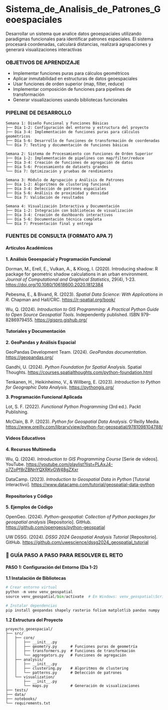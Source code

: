 # Sistema_de_Analisis_de_Patrones_Geoespaciales
Desarrollar un sistema que analice datos geoespaciales utilizando paradigmas funcionales para identificar patrones espaciales. El sistema procesará coordenadas, calculará distancias, realizará agrupaciones y generará visualizaciones interactivas

###  OBJETIVOS DE APRENDIZAJE
- Implementar funciones puras para cálculos geométricos
- Aplicar inmutabilidad en estructuras de datos geoespaciales
- Usar funciones de orden superior (map, filter, reduce)
- Implementar composición de funciones para pipelines de transformación
- Generar visualizaciones usando bibliotecas funcionales

###  PIPELINE DE DESARROLLO

```
Semana 1: Diseño Funcional y Funciones Básicas
├── Día 1-2: Configuración del entorno y estructura del proyecto
├── Día 3-4: Implementación de funciones puras para cálculos geométricos
├── Día 5-6: Desarrollo de funciones de transformación de coordenadas
└── Día 7: Testing y documentación de funciones básicas

Semana 2: Sistema de Procesamiento con Funciones de Orden Superior
├── Día 1-2: Implementación de pipelines con map/filter/reduce
├── Día 3-4: Creación de funciones de agregación de datos
├── Día 5-6: Procesamiento de datasets grandes
└── Día 7: Optimización y pruebas de rendimiento

Semana 3: Módulo de Agrupación y Análisis de Patrones
├── Día 1-2: Algoritmos de clustering funcional
├── Día 3-4: Detección de patrones espaciales
├── Día 5-6: Análisis de proximidad y densidad
└── Día 7: Validación de resultados

Semana 4: Visualización Interactiva y Documentación
├── Día 1-2: Integración con bibliotecas de visualización
├── Día 3-4: Creación de dashboards interactivos
├── Día 5-6: Documentación técnica completa
└── Día 7: Presentación final y entrega
```

### FUENTES DE CONSULTA (FORMATO APA 7)

#### Artículos Académicos

**1. Análisis Geoespacial y Programación Funcional**

Dorman, M., Erell, E., Vulkan, A., & Kloog, I. (2020). Introducing shadow: R package for geometric shadow calculations in an urban environment. *Journal of Computational and Graphical Statistics*, 29(4), 1-23. https://doi.org/10.1080/10618600.2020.1812384

Pebesma, E., & Bivand, R. (2023). *Spatial Data Science: With Applications in R*. Chapman and Hall/CRC. https://r-spatial.org/book/

Wu, Q. (2024). *Introduction to GIS Programming: A Practical Python Guide to Open Source Geospatial Tools*. Independently published. ISBN 979-8286979455. https://gispro.gishub.org/

#### Tutoriales y Documentación

**2. GeoPandas y Análisis Espacial**

GeoPandas Development Team. (2024). *GeoPandas documentation*. https://geopandas.org/

Gandhi, U. (2024). *Python Foundation for Spatial Analysis*. Spatial Thoughts. https://courses.spatialthoughts.com/python-foundation.html

Tenkanen, H., Heikinheimo, V., & Willberg, E. (2023). *Introduction to Python for Geographic Data Analysis*. https://pythongis.org/

**3. Programación Funcional Aplicada**

Lot, S. F. (2022). *Functional Python Programming* (3rd ed.). Packt Publishing.

McClain, B. P. (2023). *Python for Geospatial Data Analysis*. O'Reilly Media. https://www.oreilly.com/library/view/python-for-geospatial/9781098104788/

#### Videos Educativos

**4. Recursos Multimedia**

Wu, Q. (2024). *Introduction to GIS Programming Course* [Serie de videos]. YouTube. https://youtube.com/playlist?list=PLAxJ4-o7ZoPf8rZBNnYQXRKvGW48gZXxr

DataCamp. (2023). *Introduction to Geospatial Data in Python* [Tutorial interactivo]. https://www.datacamp.com/tutorial/geospatial-data-python

#### Repositorios y Código

**5. Ejemplos de Código**

OpenGeo. (2024). *Python-geospatial: Collection of Python packages for geospatial analysis* [Repositorio]. GitHub. https://github.com/opengeos/python-geospatial

UW DSSG. (2024). *DSSG 2024 Geospatial Analysis Tutorial* [Repositorio]. GitHub. https://github.com/uwescience/dssg2024_geospatial_tutorial

### 📝 GUÍA PASO A PASO PARA RESOLVER EL RETO

#### **PASO 1: Configuración del Entorno (Día 1-2)**

**1.1 Instalación de Bibliotecas**
```python
# Crear entorno virtual
python -m venv venv_geospatial
source venv_geospatial/bin/activate  # En Windows: venv_geospatial\Scripts\activate

# Instalar dependencias
pip install geopandas shapely rasterio folium matplotlib pandas numpy
```

**1.2 Estructura del Proyecto**
```
proyecto_geoespacial/
├── src/
│   ├── core/
│   │   ├── __init__.py
│   │   ├── geometry.py      # Funciones puras de geometría
│   │   ├── transformers.py  # Funciones de transformación
│   │   └── aggregators.py   # Funciones de agregación
│   ├── analysis/
│   │   ├── __init__.py
│   │   ├── clustering.py    # Algoritmos de clustering
│   │   └── patterns.py      # Detección de patrones
│   └── visualization/
│       ├── __init__.py
│       └── maps.py          # Generación de visualizaciones
├── tests/
├── data/
├── notebooks/
└── requirements.txt
```


